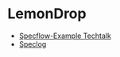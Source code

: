 # LemonDrop

- [Specflow-Example Techtalk](https://github.com/techtalk/SpecFlow-Examples)
- [Speclog](http://www.speclog.net)